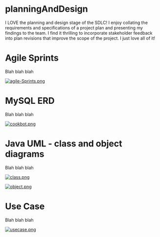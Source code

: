 # planningAndDesign
I LOVE the planning and design stage of the SDLC! I enjoy collating the requirements and specifications of a project plan and presenting my findings to the team. I find it thrilling to incorporate stakeholder feedback into plan revisions that improve the scope of the project. I just love all of it!  

# Agile Sprints
Blah blah blah

[![agile-Sprints.png](https://i.postimg.cc/Dz3gNfDT/agile-Sprints.png)](https://postimg.cc/87wMJGNK)
 
# MySQL ERD
Blah blah blah

[![cookbot.png](https://i.postimg.cc/yxhBF8w8/cookbot.png)](https://postimg.cc/wRBSzgqC)

# Java UML - class and object diagrams
Blah blah blah

[![class.png](https://i.postimg.cc/Wb6g4mYQ/class.png)](https://postimg.cc/zVvVthrj)

[![object.png](https://i.postimg.cc/1zpQxt3c/object.png)](https://postimg.cc/kVXZK78B)

# Use Case
Blah blah blah

[![usecase.png](https://i.postimg.cc/vZfjTKwG/usecase.png)](https://postimg.cc/qNBQZj7F)
